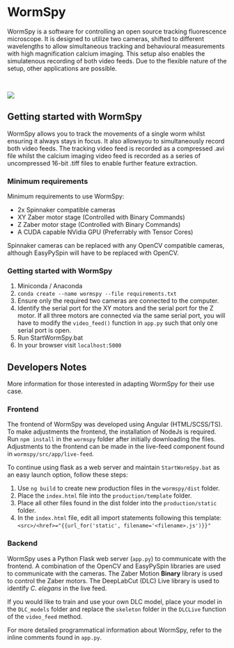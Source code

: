 # WormSpy

WormSpy is a software for controlling an open source tracking fluorescence microscope. It is designed to utilize two cameras, shifted to different wavelengths to allow simultaneous tracking and behavioural measurements with high magnification calcium imaging. This setup also enables the simulatenous recording of both video feeds. Due to the flexible nature of the setup, other applications are possible. 

<br/>

![](Demo.gif)

## Getting started with WormSpy

WormSpy allows you to track the movements of a single worm whilst ensuring it always stays in focus. It also allowsyou to simultaneously record both video feeds. The tracking video feed is recorded as a compressed .avi file whilst the calcium imaging video feed is recorded as a series of uncompressed 16-bit .tiff files to enable further feature extraction.

### Minimum requirements
Minimum requirements to use WormSpy:
- 2x Spinnaker compatible cameras
- XY Zaber motor stage (Controlled with Binary Commands) 
- Z Zaber motor stage (Controlled with Binary Commands)
- A CUDA capable NVidia GPU (Preferrably with Tensor Cores)

Spinnaker cameras can be replaced with any OpenCV compatible cameras, although EasyPySpin will have to be replaced with OpenCV.

### Getting started with WormSpy
1. Miniconda / Anaconda 
2. `conda create --name wormspy --file requirements.txt`
3. Ensure only the required two cameras are connected to the computer.
4. Identify the serial port for the XY motors and the serial port for the Z motor. 
If all three motors are connected via the same serial port, you will have to modify the `video_feed()` function in `app.py` such that only one serial port is open. 
5. Run StartWormSpy.bat
6. In your browser visit `localhost:5000`

## Developers Notes
More information for those interested in adapting WormSpy for their use case.

### Frontend 
The frontend of WormSpy was developed using Angular (HTML/SCSS/TS). To make adjustments the frontend, the installation of NodeJs is required. Run `npm install` in the `wormspy` folder after initially downloading the files. Adjustments to the frontend can be made in the live-feed component found in `wormspy/src/app/live-feed`. 

To continue using flask as a web server and maintain `StartWormSpy.bat` as an easy launch option, follow these steps:
1. Use `ng build` to create new production files in the `wormspy/dist` folder. 
2. Place the `index.html` file into the `production/template` folder. 
3. Place all other files found in the dist folder into the `production/static` folder. 
4. In the `index.html` file, edit all import statements following this template: `<src>/<href>="{{url_for('static', filename='<filename>.js')}}"`

### Backend
WormSpy uses a Python Flask web server (`app.py`) to communicate with the frontend. A combination of the OpenCV and EasyPySpin libraries are used to communicate with the cameras. The Zaber Motion **Binary** library is used to control the Zaber motors. The DeepLabCut (DLC) Live library is used to identify _C. elegans_ in the live feed. 

If you would like to train and use your own DLC model, place your model in the `DLC_models` folder and replace the `skeleton` folder in the `DLCLive` function of the `video_feed` method.

For more detailed programmatical information about WormSpy, refer to the inline comments found in `app.py`.  